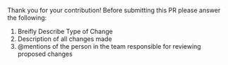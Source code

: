 Thank you for your contribution! Before submitting this PR please answer the following:

1) Breifly Describe Type of Change
2) Description of all changes made
3) @mentions of the person in the team responsible for reviewing proposed changes
